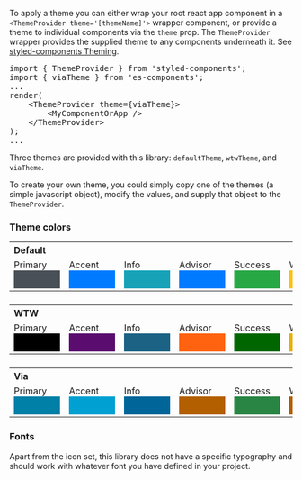 To apply a theme you can either wrap your root react app component in a `<ThemeProvider theme='[themeName]'>` wrapper component, or provide a theme to individual components via the `theme` prop. The `ThemeProvider` wrapper provides the supplied theme to any components underneath it. See [styled-components Theming](https://www.styled-components.com/docs/advanced#theming).

<pre>
import { ThemeProvider } from 'styled-components';
import { viaTheme } from 'es-components';
...
render(
	&lt;ThemeProvider theme={viaTheme}&gt;
		&lt;MyComponentOrApp /&gt;
	&lt;/ThemeProvider&gt;
);
...
</pre>

Three themes are provided with this library: `defaultTheme`, `wtwTheme`, and `viaTheme`.

To create your own theme, you could simply copy one of the themes (a simple javascript object), modify the values, and supply that object to the `ThemeProvider`.

### Theme colors

<table style="margin-bottom: 1.5em">
	<tr><th colspan="7" style="text-align: left">Default</th></tr>
	<tr>
		<td>Primary <div style="background-color: #495057; padding: 1em; width: 50px"></div></td>
		<td>Accent <div style="background-color: #007bff; padding: 1em; width: 50px"></div></td>
		<td>Info <div style="background-color: #17a2b8; padding: 1em; width: 50px"></div></td>
		<td>Advisor <div style="background-color: #007bff; padding: 1em; width: 50px"></div></td>
		<td>Success <div style="background-color: #28a745; padding: 1em; width: 50px"></div></td>
		<td>Warning <div style="background-color: #ffc107; padding: 1em; width: 50px"></div></td>
		<td>Danger <div style="background-color: #dc3545; padding: 1em; width: 50px"></div></td>
	</tr>
</table>

<table style="margin-bottom: 1.5em">
	<tr><th colspan="7" style="text-align: left">WTW</th></tr>
	<tr>
		<td>Primary <div style="background-color: #000; padding: 1em; width: 50px"></div></td>
		<td>Accent <div style="background-color: #5a0c6f; padding: 1em; width: 50px"></div></td>
		<td>Info <div style="background-color: #1b6284; padding: 1em; width: 50px"></div></td>
		<td>Advisor <div style="background-color: #ff6310; padding: 1em; width: 50px"></div></td>
		<td>Success <div style="background-color: #060; padding: 1em; width: 50px"></div></td>
		<td>Warning <div style="background-color: #ebaf00; padding: 1em; width: 50px"></div></td>
		<td>Danger <div style="background-color: #af140c; padding: 1em; width: 50px"></div></td>
	</tr>
</table>

<table style="margin-bottom: 1.5em">
	<tr><th colspan="7" style="text-align: left">Via</th></tr>
	<tr>
		<td>Primary <div style="background-color: #007fa7; padding: 1em; width: 50px"></div></td>
		<td>Accent <div style="background-color: #00a0d2; padding: 1em; width: 50px"></div></td>
		<td>Info <div style="background-color: #069; padding: 1em; width: 50px"></div></td>
		<td>Advisor <div style="background-color: #b35f00; padding: 1em; width: 50px"></div></td>
		<td>Success <div style="background-color: #298544; padding: 1em; width: 50px"></div></td>
		<td>Warning <div style="background-color: #b35f00; padding: 1em; width: 50px"></div></td>
		<td>Danger <div style="background-color: #c00; padding: 1em; width: 50px"></div></td>
	</tr>
</table>

### Fonts

Apart from the icon set, this library does not have a specific typography and should work with whatever font you have defined in your project.
